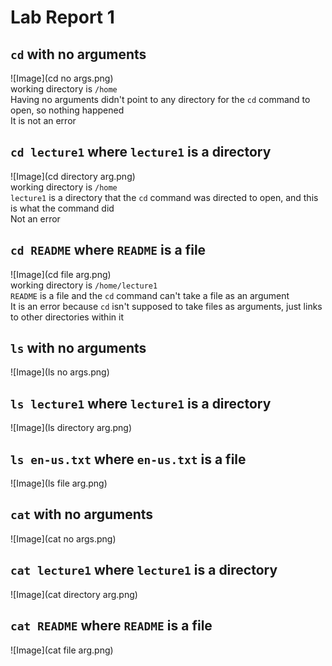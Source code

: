 # Lab Report 1
## `cd` with no arguments
![Image](cd no args.png)<br>
working directory is `/home`<br>
Having no arguments didn't point to any directory for the `cd` command to open, so nothing happened<br>
It is not an error<br>

## `cd lecture1` where `lecture1` is a directory
![Image](cd directory arg.png)<br>
working directory is `/home`<br>
`lecture1` is a directory that the `cd` command was directed to open, and this is what the command did<br>
Not an error<br>

## `cd README` where `README` is a file
![Image](cd file arg.png)<br>
working directory is `/home/lecture1`<br>
`README` is a file and the `cd` command can't take a file as an argument<br>
It is an error because `cd` isn't supposed to take files as arguments, just links to other directories within it<be>

## `ls` with no arguments
![Image](ls no args.png)<br>

## `ls lecture1` where `lecture1` is a directory
![Image](ls directory arg.png)<br>

## `ls en-us.txt` where `en-us.txt` is a file
![Image](ls file arg.png)<br>

## `cat` with no arguments
![Image](cat no args.png)<br>

## `cat lecture1` where `lecture1` is a directory
![Image](cat directory arg.png)<br>

## `cat README` where `README` is a file
![Image](cat file arg.png)<br>
